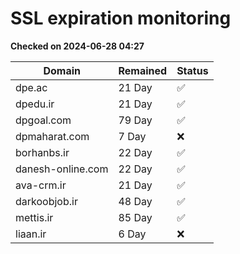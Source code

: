 # SSL expiration monitoring

**Checked on 2024-06-28 04:27**

| Domain | Remained | Status       |
|--------|----------|--------------|
| dpe.ac     | 21 Day   | ✅ |
| dpedu.ir     | 21 Day   | ✅ |
| dpgoal.com     | 79 Day   | ✅ |
| dpmaharat.com     | 7 Day   | ❌ |
| borhanbs.ir     | 22 Day   | ✅ |
| danesh-online.com     | 22 Day   | ✅ |
| ava-crm.ir     | 21 Day   | ✅ |
| darkoobjob.ir     | 48 Day   | ✅ |
| mettis.ir     | 85 Day   | ✅ |
| liaan.ir     | 6 Day   | ❌ |
